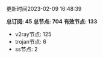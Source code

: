 更新时间2023-02-09 16:48:39

**总订阅: 45**
**总节点: 704**
**有效节点: 133**
- v2ray节点: 125
- trojan节点: 6
- ss节点: 2
